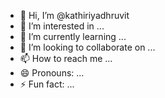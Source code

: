 - 👋 Hi, I’m @kathiriyadhruvit
- 👀 I’m interested in ...
- 🌱 I’m currently learning ...
- 💞️ I’m looking to collaborate on ...
- 📫 How to reach me ...
- 😄 Pronouns: ...
- ⚡ Fun fact: ...

<!---
kathiriyadhruvit/kathiriyadhruvit is a ✨ special ✨ repository because its `README.md` (this file) appears on your GitHub profile.
You can click the Preview link to take a look at your changes.
--->
